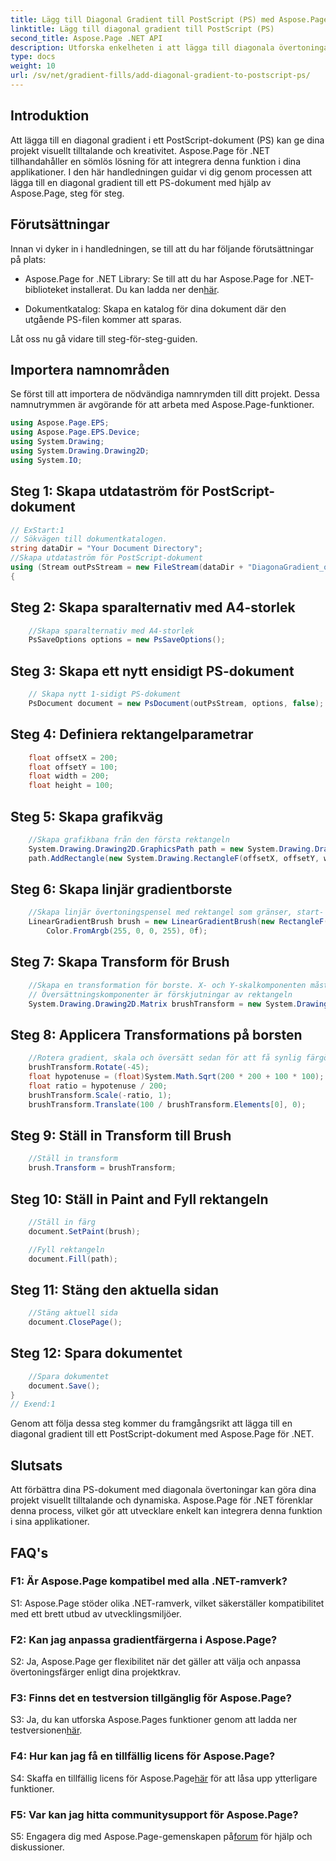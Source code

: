 ```yaml
---
title: Lägg till Diagonal Gradient till PostScript (PS) med Aspose.Page .NET
linktitle: Lägg till diagonal gradient till PostScript (PS)
second_title: Aspose.Page .NET API
description: Utforska enkelheten i att lägga till diagonala övertoningar till PostScript-dokument i .NET med Aspose.Page. Lyft dina projekt med dynamiska visuella element.
type: docs
weight: 10
url: /sv/net/gradient-fills/add-diagonal-gradient-to-postscript-ps/
---
```

## Introduktion

Att lägga till en diagonal gradient i ett PostScript-dokument (PS) kan ge dina projekt visuellt tilltalande och kreativitet. Aspose.Page för .NET tillhandahåller en sömlös lösning för att integrera denna funktion i dina applikationer. I den här handledningen guidar vi dig genom processen att lägga till en diagonal gradient till ett PS-dokument med hjälp av Aspose.Page, steg för steg.

## Förutsättningar

Innan vi dyker in i handledningen, se till att du har följande förutsättningar på plats:

-  Aspose.Page for .NET Library: Se till att du har Aspose.Page for .NET-biblioteket installerat. Du kan ladda ner den[här](https://releases.aspose.com/page/net/).

- Dokumentkatalog: Skapa en katalog för dina dokument där den utgående PS-filen kommer att sparas.

Låt oss nu gå vidare till steg-för-steg-guiden.

## Importera namnområden

Se först till att importera de nödvändiga namnrymden till ditt projekt. Dessa namnutrymmen är avgörande för att arbeta med Aspose.Page-funktioner.

```csharp
using Aspose.Page.EPS;
using Aspose.Page.EPS.Device;
using System.Drawing;
using System.Drawing.Drawing2D;
using System.IO;
```

## Steg 1: Skapa utdataström för PostScript-dokument

```csharp
// ExStart:1
// Sökvägen till dokumentkatalogen.
string dataDir = "Your Document Directory";
//Skapa utdataström för PostScript-dokument
using (Stream outPsStream = new FileStream(dataDir + "DiagonaGradient_outPS.ps", FileMode.Create))
{
```

## Steg 2: Skapa sparalternativ med A4-storlek

```csharp
	//Skapa sparalternativ med A4-storlek
	PsSaveOptions options = new PsSaveOptions();
```

## Steg 3: Skapa ett nytt ensidigt PS-dokument

```csharp
	// Skapa nytt 1-sidigt PS-dokument
	PsDocument document = new PsDocument(outPsStream, options, false);
```

## Steg 4: Definiera rektangelparametrar

```csharp
	float offsetX = 200;
	float offsetY = 100;
	float width = 200;
	float height = 100;
```

## Steg 5: Skapa grafikväg

```csharp
	//Skapa grafikbana från den första rektangeln
	System.Drawing.Drawing2D.GraphicsPath path = new System.Drawing.Drawing2D.GraphicsPath();
	path.AddRectangle(new System.Drawing.RectangleF(offsetX, offsetY, width, height));
```

## Steg 6: Skapa linjär gradientborste

```csharp
	//Skapa linjär övertoningspensel med rektangel som gränser, start- och slutfärger
	LinearGradientBrush brush = new LinearGradientBrush(new RectangleF(0, 0, width, height), Color.FromArgb(255, 255, 0, 0),
		Color.FromArgb(255, 0, 0, 255), 0f);
```

## Steg 7: Skapa Transform för Brush

```csharp
	//Skapa en transformation för borste. X- och Y-skalkomponenten måste vara lika med rektangelns bredd och höjd på motsvarande sätt.
	// Översättningskomponenter är förskjutningar av rektangeln
	System.Drawing.Drawing2D.Matrix brushTransform = new System.Drawing.Drawing2D.Matrix(width, 0, 0, height, offsetX, offsetY);
```

## Steg 8: Applicera Transformations på borsten

```csharp
	//Rotera gradient, skala och översätt sedan för att få synlig färgövergång i önskad rektangel
	brushTransform.Rotate(-45);
	float hypotenuse = (float)System.Math.Sqrt(200 * 200 + 100 * 100);
	float ratio = hypotenuse / 200;
	brushTransform.Scale(-ratio, 1);
	brushTransform.Translate(100 / brushTransform.Elements[0], 0);
```

## Steg 9: Ställ in Transform till Brush

```csharp
	//Ställ in transform
	brush.Transform = brushTransform;
```

## Steg 10: Ställ in Paint and Fyll rektangeln

```csharp
	//Ställ in färg
	document.SetPaint(brush);

	//Fyll rektangeln
	document.Fill(path);
```

## Steg 11: Stäng den aktuella sidan

```csharp
	//Stäng aktuell sida
	document.ClosePage();
```

## Steg 12: Spara dokumentet

```csharp
	//Spara dokumentet
	document.Save();
}
// Exend:1
```

Genom att följa dessa steg kommer du framgångsrikt att lägga till en diagonal gradient till ett PostScript-dokument med Aspose.Page för .NET.

## Slutsats

Att förbättra dina PS-dokument med diagonala övertoningar kan göra dina projekt visuellt tilltalande och dynamiska. Aspose.Page för .NET förenklar denna process, vilket gör att utvecklare enkelt kan integrera denna funktion i sina applikationer.

## FAQ's

### F1: Är Aspose.Page kompatibel med alla .NET-ramverk?

S1: Aspose.Page stöder olika .NET-ramverk, vilket säkerställer kompatibilitet med ett brett utbud av utvecklingsmiljöer.

### F2: Kan jag anpassa gradientfärgerna i Aspose.Page?

S2: Ja, Aspose.Page ger flexibilitet när det gäller att välja och anpassa övertoningsfärger enligt dina projektkrav.

### F3: Finns det en testversion tillgänglig för Aspose.Page?

 S3: Ja, du kan utforska Aspose.Pages funktioner genom att ladda ner testversionen[här](https://releases.aspose.com/).

### F4: Hur kan jag få en tillfällig licens för Aspose.Page?

 S4: Skaffa en tillfällig licens för Aspose.Page[här](https://purchase.aspose.com/temporary-license/) för att låsa upp ytterligare funktioner.

### F5: Var kan jag hitta communitysupport för Aspose.Page?

 S5: Engagera dig med Aspose.Page-gemenskapen på[forum](https://forum.aspose.com/c/page/39) för hjälp och diskussioner.